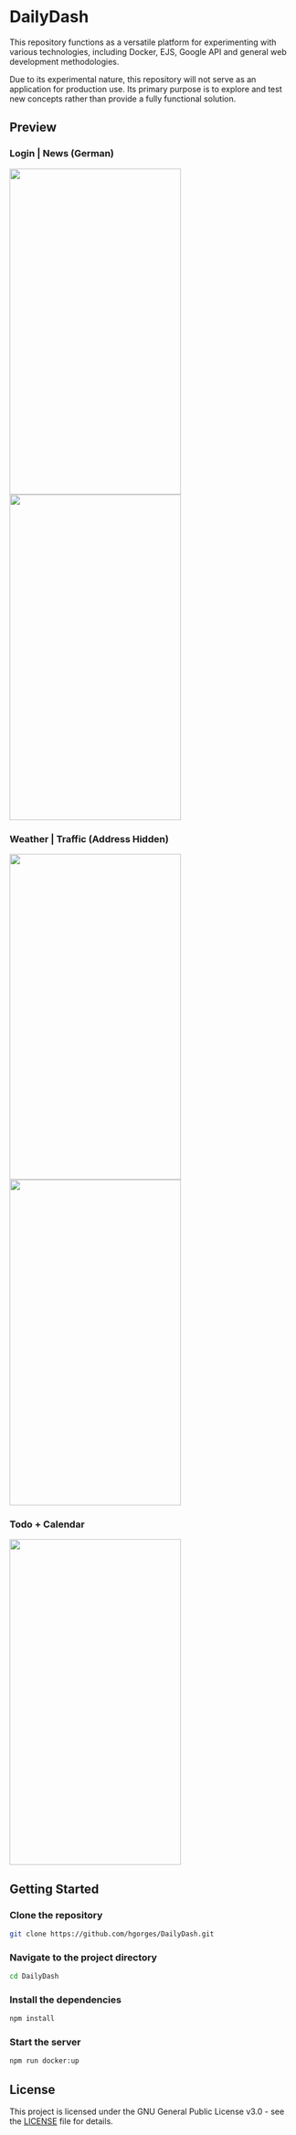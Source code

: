 # DailyDash

This repository functions as a versatile platform for experimenting with various technologies, including Docker, EJS, Google API and general web development methodologies.

Due to its experimental nature, this repository will not serve as an application for production use. Its primary purpose is to explore and test new concepts rather than provide a fully functional solution.

## Preview

### Login | News (German)

<img src="https://github.com/user-attachments/assets/8f4ca331-9705-4aaa-8f0a-2d47e96ee700" width="300" height="570">
<img src="https://github.com/user-attachments/assets/37be743d-4d24-42e1-85a0-4d5b0c42fc15" width="300" height="570">

### Weather | Traffic (Address Hidden)

<img src="https://github.com/user-attachments/assets/a60b529d-488f-413c-83c5-d0b297dc8bb8" width="300" height="570">
<img src="https://github.com/user-attachments/assets/ad24ab2a-d0d9-4177-8d0b-cae05f7c5c86" width="300" height="570">

### Todo + Calendar

<img src="https://github.com/user-attachments/assets/e1eb6a91-8327-427b-9f9f-cb6cf38682f4" width="300" height="570">

## Getting Started

### Clone the repository

```bash
git clone https://github.com/hgorges/DailyDash.git
```

### Navigate to the project directory

```bash
cd DailyDash
```

### Install the dependencies

```bash
npm install
```

### Start the server

```bash
npm run docker:up
```

## License

This project is licensed under the GNU General Public License v3.0 - see the [LICENSE](LICENSE) file for details.
